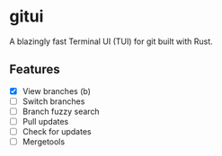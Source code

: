 # gitui

A blazingly fast Terminal UI (TUI) for git built with Rust.

## Features

- [x] View branches (b)
- [ ] Switch branches
- [ ] Branch fuzzy search
- [ ] Pull updates
- [ ] Check for updates
- [ ] Mergetools
